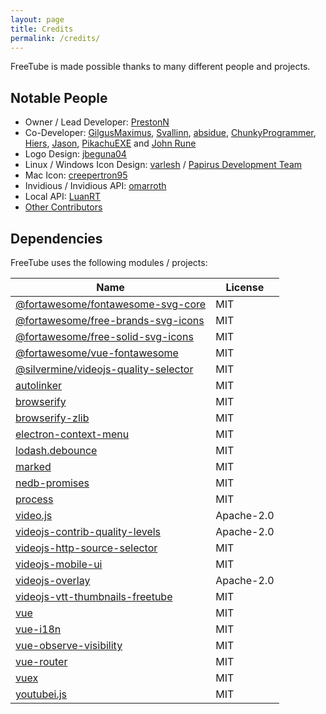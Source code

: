 ```yaml
---
layout: page
title: Credits
permalink: /credits/
---
```


FreeTube is made possible thanks to many different people and projects.

## Notable People

- Owner / Lead Developer: [PrestonN](https://github.com/PrestonN)
- Co-Developer: [GilgusMaximus](https://github.com/GilgusMaximus), [Svallinn](https://github.com/Svallinn), [absidue](https://github.com/absidue), [ChunkyProgrammer](https://github.com/ChunkyProgrammer), [Hiers](https://github.com/Hiers), [Jason](https://github.com/jasonhenriquez), [PikachuEXE](https://github.com/PikachuEXE) and [John Rune](https://github.com/efb4f5ff-1298-471a-8973-3d47447115dc)
- Logo Design: [jbeguna04](https://github.com/jbeguna04)
- Linux / Windows Icon Design: [varlesh](https://github.com/varlesh) / [Papirus Development Team](https://github.com/PapirusDevelopmentTeam/papirus-icon-theme)
- Mac Icon: [creepertron95](https://github.com/creepertron95)
- Invidious / Invidious API: [omarroth](https://github.com/omarroth)
- Local API: [LuanRT](https://github.com/LuanRT)
- [Other Contributors](https://github.com/FreeTubeApp/FreeTube/graphs/contributors)

## Dependencies

FreeTube uses the following modules / projects:

| Name                                                                                           | License    |
| ---------------------------------------------------------------------------------------------- | ---------- |
| [@fortawesome/fontawesome-svg-core](https://github.com/FortAwesome/Font-Awesome)               | MIT        |
| [@fortawesome/free-brands-svg-icons](https://github.com/FortAwesome/Font-Awesome)              | MIT        |
| [@fortawesome/free-solid-svg-icons](https://github.com/FortAwesome/Font-Awesome)               | MIT        |
| [@fortawesome/vue-fontawesome](https://github.com/FortAwesome/vue-fontawesome)                 | MIT        |
| [@silvermine/videojs-quality-selector](https://github.com/silvermine/videojs-quality-selector) | MIT        |
| [autolinker](https://github.com/gregjacobs/Autolinker.js)                                      | MIT        |
| [browserify](https://github.com/browserify/browserify)                                         | MIT        |
| [browserify-zlib](https://github.com/browserify/browserify-zlib)                               | MIT        |
| [electron-context-menu](https://github.com/sindresorhus/electron-context-menu)                 | MIT        |
| [lodash.debounce](https://github.com/lodash/lodash)                                            | MIT        |
| [marked](https://github.com/markedjs/marked)                                                   | MIT        |
| [nedb-promises](https://github.com/bajankristof/nedb-promises)                                 | MIT        |
| [process](https://github.com/defunctzombie/node-process)                                       | MIT        |
| [video.js](https://github.com/videojs/video.js)                                                | Apache-2.0 |
| [videojs-contrib-quality-levels](https://github.com/videojs/videojs-contrib-quality-levels)    | Apache-2.0 |
| [videojs-http-source-selector](https://github.com/jfujita/videojs-http-source-selector)        | MIT        |
| [videojs-mobile-ui](https://github.com/mister-ben/videojs-mobile-ui)                           | MIT        |
| [videojs-overlay](https://github.com/brightcove/videojs-overlay)                               | Apache-2.0 |
| [videojs-vtt-thumbnails-freetube](https://github.com/FreeTubeApp/videojs-vtt-thumbnails)       | MIT        |
| [vue](https://github.com/vuejs/vue)                                                            | MIT        |
| [vue-i18n](https://github.com/kazupon/vue-i18n)                                                | MIT        |
| [vue-observe-visibility](https://github.com/Akryum/vue-observe-visibility)                     | MIT        |
| [vue-router](https://github.com/vuejs/vue-router)                                              | MIT        |
| [vuex](https://github.com/vuejs/vuex)                                                          | MIT        |
| [youtubei.js](https://github.com/LuanRT/YouTube.js)                                            | MIT        |
